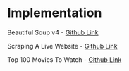 # Implementation

Beautiful Soup v4 - [Github Link](https://github.com/grandeurkoe/100-days-of-code-the-complete-python-pro-bootcamp/tree/36e8db766cb662249a62abf5ff107d85c5a654d2/day-045-web-scraping-with-beautiful-soup/beautiful-soup-v4)

Scraping A Live Website - [Github Link](https://github.com/grandeurkoe/100-days-of-code-the-complete-python-pro-bootcamp/tree/36e8db766cb662249a62abf5ff107d85c5a654d2/day-045-web-scraping-with-beautiful-soup/scraping-a-live-website)

Top 100 Movies To Watch - [Github Link](https://github.com/grandeurkoe/100-days-of-code-the-complete-python-pro-bootcamp/tree/36e8db766cb662249a62abf5ff107d85c5a654d2/day-045-web-scraping-with-beautiful-soup/top-100-movies-to-watch)